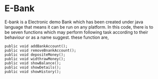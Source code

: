 # E-Bank
E-bank is a Electronic demo Bank which has been created under java language that means it can be run on any platform.
In this code, there is to be seven functions which may perform following task according to their behaviour or as a name suggest.
these function are,

    public void addBankAccount();
    public void removeBnankAccount();
    public void depositeMoney();
    public void widthrawMoney();
    public void showBalance();
    public void showDetails();
    public void showHistory();

